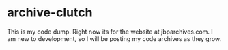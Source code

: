 # archive-clutch
This is my code dump. Right now its for the website at jbparchives.com.
I am new to development, so I will be posting my code archives as they grow.

